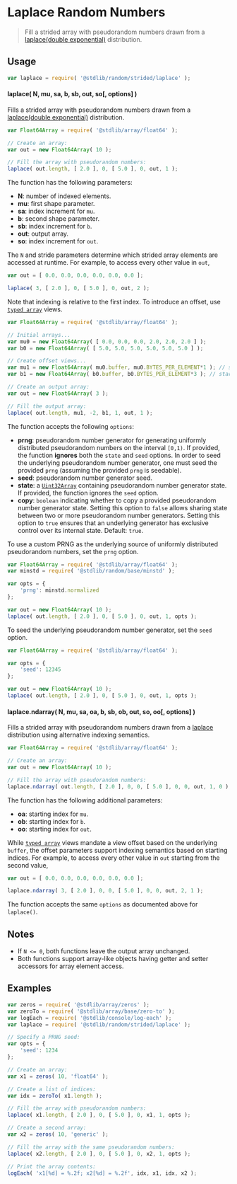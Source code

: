 <!--

@license Apache-2.0

Copyright (c) 2023 The Stdlib Authors.

Licensed under the Apache License, Version 2.0 (the "License");
you may not use this file except in compliance with the License.
You may obtain a copy of the License at

   http://www.apache.org/licenses/LICENSE-2.0

Unless required by applicable law or agreed to in writing, software
distributed under the License is distributed on an "AS IS" BASIS,
WITHOUT WARRANTIES OR CONDITIONS OF ANY KIND, either express or implied.
See the License for the specific language governing permissions and
limitations under the License.

-->

# Laplace Random Numbers

> Fill a strided array with pseudorandom numbers drawn from a [laplace(double exponential)][@stdlib/random/base/laplace] distribution.

<section class="usage">

## Usage

```javascript
var laplace = require( '@stdlib/random/strided/laplace' );
```

#### laplace( N, mu, sa, b, sb, out, so\[, options] )

Fills a strided array with pseudorandom numbers drawn from a [laplace(double exponential)][@stdlib/random/base/laplace] distribution.

```javascript
var Float64Array = require( '@stdlib/array/float64' );

// Create an array:
var out = new Float64Array( 10 );

// Fill the array with pseudorandom numbers:
laplace( out.length, [ 2.0 ], 0, [ 5.0 ], 0, out, 1 );
```

The function has the following parameters:

-   **N**: number of indexed elements.
-   **mu**: first shape parameter.
-   **sa**: index increment for `mu`.
-   **b**: second shape parameter.
-   **sb**: index increment for `b`.
-   **out**: output array.
-   **so**: index increment for `out`.

The `N` and stride parameters determine which strided array elements are accessed at runtime. For example, to access every other value in `out`,

```javascript
var out = [ 0.0, 0.0, 0.0, 0.0, 0.0, 0.0 ];

laplace( 3, [ 2.0 ], 0, [ 5.0 ], 0, out, 2 );
```

Note that indexing is relative to the first index. To introduce an offset, use [`typed array`][mdn-typed-array] views.

<!-- eslint-disable stdlib/capitalized-comments -->

```javascript
var Float64Array = require( '@stdlib/array/float64' );

// Initial arrays...
var mu0 = new Float64Array( [ 0.0, 0.0, 0.0, 2.0, 2.0, 2.0 ] );
var b0 = new Float64Array( [ 5.0, 5.0, 5.0, 5.0, 5.0, 5.0 ] );

// Create offset views...
var mu1 = new Float64Array( mu0.buffer, mu0.BYTES_PER_ELEMENT*1 ); // start at 2nd element
var b1 = new Float64Array( b0.buffer, b0.BYTES_PER_ELEMENT*3 ); // start at 4th element

// Create an output array:
var out = new Float64Array( 3 );

// Fill the output array:
laplace( out.length, mu1, -2, b1, 1, out, 1 );
```

The function accepts the following `options`:

-   **prng**: pseudorandom number generator for generating uniformly distributed pseudorandom numbers on the interval `[0,1)`. If provided, the function **ignores** both the `state` and `seed` options. In order to seed the underlying pseudorandom number generator, one must seed the provided `prng` (assuming the provided `prng` is seedable).
-   **seed**: pseudorandom number generator seed.
-   **state**: a [`Uint32Array`][@stdlib/array/uint32] containing pseudorandom number generator state. If provided, the function ignores the `seed` option.
-   **copy**: `boolean` indicating whether to copy a provided pseudorandom number generator state. Setting this option to `false` allows sharing state between two or more pseudorandom number generators. Setting this option to `true` ensures that an underlying generator has exclusive control over its internal state. Default: `true`.

To use a custom PRNG as the underlying source of uniformly distributed pseudorandom numbers, set the `prng` option.

```javascript
var Float64Array = require( '@stdlib/array/float64' );
var minstd = require( '@stdlib/random/base/minstd' );

var opts = {
    'prng': minstd.normalized
};

var out = new Float64Array( 10 );
laplace( out.length, [ 2.0 ], 0, [ 5.0 ], 0, out, 1, opts );
```

To seed the underlying pseudorandom number generator, set the `seed` option.

```javascript
var Float64Array = require( '@stdlib/array/float64' );

var opts = {
    'seed': 12345
};

var out = new Float64Array( 10 );
laplace( out.length, [ 2.0 ], 0, [ 5.0 ], 0, out, 1, opts );
```

#### laplace.ndarray( N, mu, sa, oa, b, sb, ob, out, so, oo\[, options] )

Fills a strided array with pseudorandom numbers drawn from a [laplace][@stdlib/random/base/laplace] distribution using alternative indexing semantics.

```javascript
var Float64Array = require( '@stdlib/array/float64' );

// Create an array:
var out = new Float64Array( 10 );

// Fill the array with pseudorandom numbers:
laplace.ndarray( out.length, [ 2.0 ], 0, 0, [ 5.0 ], 0, 0, out, 1, 0 );
```

The function has the following additional parameters:

-   **oa**: starting index for `mu`.
-   **ob**: starting index for `b`.
-   **oo**: starting index for `out`.

While [`typed array`][mdn-typed-array] views mandate a view offset based on the underlying `buffer`, the offset parameters support indexing semantics based on starting indices. For example, to access every other value in `out` starting from the second value,

```javascript
var out = [ 0.0, 0.0, 0.0, 0.0, 0.0, 0.0 ];

laplace.ndarray( 3, [ 2.0 ], 0, 0, [ 5.0 ], 0, 0, out, 2, 1 );
```

The function accepts the same `options` as documented above for `laplace()`.

</section>

<!-- /.usage -->

<section class="notes">

## Notes

-   If `N <= 0`, both functions leave the output array unchanged.
-   Both functions support array-like objects having getter and setter accessors for array element access.

</section>

<!-- /.notes -->

<section class="examples">

## Examples

<!-- eslint no-undef: "error" -->

```javascript
var zeros = require( '@stdlib/array/zeros' );
var zeroTo = require( '@stdlib/array/base/zero-to' );
var logEach = require( '@stdlib/console/log-each' );
var laplace = require( '@stdlib/random/strided/laplace' );

// Specify a PRNG seed:
var opts = {
    'seed': 1234
};

// Create an array:
var x1 = zeros( 10, 'float64' );

// Create a list of indices:
var idx = zeroTo( x1.length );

// Fill the array with pseudorandom numbers:
laplace( x1.length, [ 2.0 ], 0, [ 5.0 ], 0, x1, 1, opts );

// Create a second array:
var x2 = zeros( 10, 'generic' );

// Fill the array with the same pseudorandom numbers:
laplace( x2.length, [ 2.0 ], 0, [ 5.0 ], 0, x2, 1, opts );

// Print the array contents:
logEach( 'x1[%d] = %.2f; x2[%d] = %.2f', idx, x1, idx, x2 );
```

</section>

<!-- /.examples -->

<!-- Section for related `stdlib` packages. Do not manually edit this section, as it is automatically populated. -->

<section class="related">

</section>

<!-- /.related -->

<!-- Section for all links. Make sure to keep an empty line after the `section` element and another before the `/section` close. -->

<section class="links">

[mdn-typed-array]: https://developer.mozilla.org/en-US/docs/Web/JavaScript/Reference/Global_Objects/TypedArray

[@stdlib/random/base/laplace]: https://github.com/stdlib-js/stdlib/tree/develop/lib/node_modules/%40stdlib/random/base/laplace

[@stdlib/array/uint32]: https://github.com/stdlib-js/stdlib/tree/develop/lib/node_modules/%40stdlib/array/uint32

</section>

<!-- /.links -->